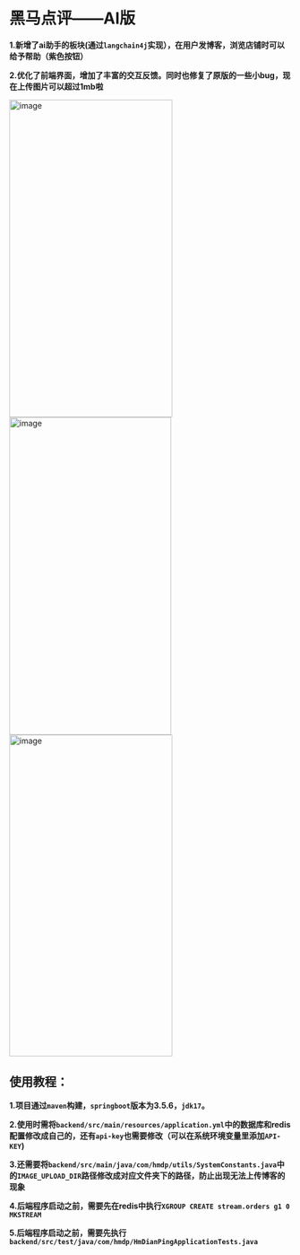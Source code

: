 # 黑马点评——AI版
**1.新增了ai助手的板块(通过`langchain4j`实现），在用户发博客，浏览店铺时可以给予帮助（紫色按钮）**

**2.优化了前端界面，增加了丰富的交互反馈。同时也修复了原版的一些小bug，现在上传图片可以超过1mb啦**

<img width="291" height="566" alt="image" src="https://github.com/user-attachments/assets/0ce6108a-2d59-411a-bc13-4e7b985d776e" />
<img width="289" height="566" alt="image" src="https://github.com/user-attachments/assets/02aae766-c787-4817-b74c-36cf2a37210c" />
<img width="291" height="573" alt="image" src="https://github.com/user-attachments/assets/be5254a9-77e0-48a6-a543-960f5b64eefa" />




## 使用教程：


**1.项目通过`maven`构建，`springboot`版本为3.5.6，`jdk17`。**

**2.使用时需将`backend/src/main/resources/application.yml`中的数据库和redis配置修改成自己的，还有`api-key`也需要修改（可以在系统环境变量里添加`API-KEY`)**

**3.还需要将`backend/src/main/java/com/hmdp/utils/SystemConstants.java`中的`IMAGE_UPLOAD_DIR`路径修改成对应文件夹下的路径，防止出现无法上传博客的现象**

**4.后端程序启动之前，需要先在redis中执行`XGROUP CREATE stream.orders g1 0 MKSTREAM`**

**5.后端程序启动之前，需要先执行`backend/src/test/java/com/hmdp/HmDianPingApplicationTests.java`**
